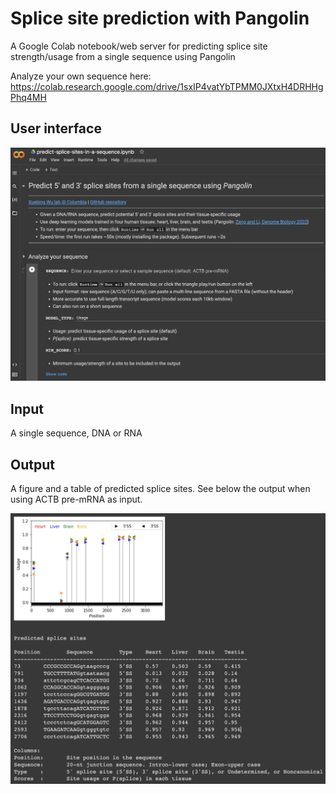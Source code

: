 # Splice site prediction with Pangolin

A Google Colab notebook/web server for predicting splice site strength/usage from a single sequence using Pangolin

Analyze your own sequence here: https://colab.research.google.com/drive/1sxIP4vatYbTPMM0JXtxH4DRHHgPhq4MH

## User interface
![interface](./colab-gui.png?raw=true "Colab interface")

## Input
A single sequence, DNA or RNA

## Output
A figure and a table of predicted splice sites. See below the output when using ACTB pre-mRNA as input.

![ACTB-output](./sample-output.png?raw=true "Sample output (ACTB pre-mRNA)")


